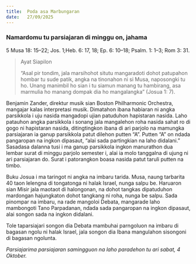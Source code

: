 ```yaml
---
title:  Poda asa Marbungaran
date:   27/09/2025
---
```


### Namardomu tu parsiajaran di minggu on, jahama

5 Musa 18: 15–22; Jos. 1;Heb. 6: 17, 18; Ep. 6: 10–18; Psalm. 1: 1–3; Rom 3: 31.

> <p>Ayat Siapilon</p>
> “Asal pir tondim, jala marsihohot situtu mangaradoti dohot patupahon hombar tu sude patik, angka na tinonahon ni si Musa, naposongki tu ho. Unang manimbil ho sian i tu siamun manang tu hambirang, asa marmulia ho manang dompak dia ho mangalangka” (Josua 1: 7).

Benjamin Zander, direktur musik sian Boston Philharmonic Orchestra, mangajar kalas interpretasi musik. Dimatahon ibana habiaran ni angka parsikkola i uju nasida mangadopi ujian patuduhon hapistaran nasida. Laho patauhon angka parsikkola i sonang jala mangalehon roha nasida sahat ro di gogo ni hapistaran nasida, ditingtingkon ibana di ari parjolo na mamungka parsiajaran ia ganup parsikkola patut dilehon putten “A”. Putten “A” on ndada pangaropan na ingkon dipasaut, “alai sada partingkian na laho didalani.” Sasadasa dalanna tusi i ma ganup parsikkola ingkon manurathon dua lembar surat di minggu parjolo semester i, alai ia molo tanggalna di ujung ni ari parsiajaran do. Surat i patorangkon boasa nasida patut taruli putten na timbo.

Buku Josua i ma taringot ni angka na imbaru tarida. Musa, naung tarbarita 40 taon lelengna di tongatonga ni halak Israel, nunga salpu be. Haruaron sian Misir jala maotaot di halongonan, na dohot tangkas dipatuduhon mardongan hajungkaton dohot tangkang ni roha, nunga be salpu. Sada pinompar na imbaru, na rade mangoloi Debata, mangarade laho mambongoti Tano Parpadanan, ndada sada pangaropan na ingkon dipasaut, alai songon sada na ingkon didalani.

Tole taparsiajari songon dia Debata mambuhai parngoluon na imbaru di bagasan ngolu ni halak Israel, jala songon dia Ibana mangulahon sisongoni di bagasan ngolunta.

_Parsiajarima parsiajaran samingguon na laho paradehon tu ari sabat, 4 Oktober._
